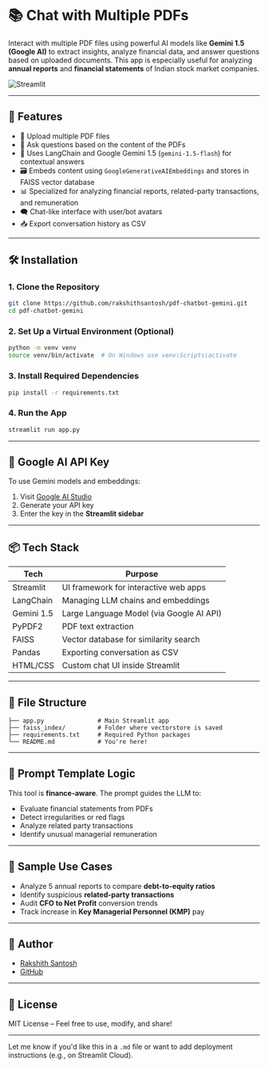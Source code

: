

# 📚 Chat with Multiple PDFs 

Interact with multiple PDF files using powerful AI models like **Gemini 1.5 (Google AI)** to extract insights, analyze financial data, and answer questions based on uploaded documents. This app is especially useful for analyzing **annual reports** and **financial statements** of Indian stock market companies.

![Streamlit](https://img.shields.io/badge/Built%20with-Streamlit-orange?style=flat-square\&logo=streamlit)

---

## 🚀 Features

* 📄 Upload multiple PDF files
* 🤖 Ask questions based on the content of the PDFs
* 🧠 Uses LangChain and Google Gemini 1.5 (`gemini-1.5-flash`) for contextual answers
* 🗃️ Embeds content using `GoogleGenerativeAIEmbeddings` and stores in FAISS vector database
* 📊 Specialized for analyzing financial reports, related-party transactions, and remuneration
* 🗨️ Chat-like interface with user/bot avatars
* 📥 Export conversation history as CSV

---

## 🛠️ Installation

### 1. Clone the Repository

```bash
git clone https://github.com/rakshithsantosh/pdf-chatbot-gemini.git
cd pdf-chatbot-gemini
```

### 2. Set Up a Virtual Environment (Optional)

```bash
python -m venv venv
source venv/bin/activate  # On Windows use venv\Scripts\activate
```

### 3. Install Required Dependencies

```bash
pip install -r requirements.txt
```

### 4. Run the App

```bash
streamlit run app.py
```

---

## 🔐 Google AI API Key

To use Gemini models and embeddings:

1. Visit [Google AI Studio](https://ai.google.dev/)
2. Generate your API key
3. Enter the key in the **Streamlit sidebar**

---

## 📦 Tech Stack

| Tech       | Purpose                                  |
| ---------- | ---------------------------------------- |
| Streamlit  | UI framework for interactive web apps    |
| LangChain  | Managing LLM chains and embeddings       |
| Gemini 1.5 | Large Language Model (via Google AI API) |
| PyPDF2     | PDF text extraction                      |
| FAISS      | Vector database for similarity search    |
| Pandas     | Exporting conversation as CSV            |
| HTML/CSS   | Custom chat UI inside Streamlit          |

---

## 📁 File Structure

```
├── app.py               # Main Streamlit app
├── faiss_index/         # Folder where vectorstore is saved
├── requirements.txt     # Required Python packages
└── README.md            # You're here!
```

---

## 🧠 Prompt Template Logic

This tool is **finance-aware**. The prompt guides the LLM to:

* Evaluate financial statements from PDFs
* Detect irregularities or red flags
* Analyze related party transactions
* Identify unusual managerial remuneration

---

## 🧪 Sample Use Cases

* Analyze 5 annual reports to compare **debt-to-equity ratios**
* Identify suspicious **related-party transactions**
* Audit **CFO to Net Profit** conversion trends
* Track increase in **Key Managerial Personnel (KMP)** pay

---

## 👤 Author

* [Rakshith Santosh](https://www.linkedin.com/in/rak-99-s)
* [GitHub](https://github.com/rakshithsantosh)

---

## 📄 License

MIT License – Feel free to use, modify, and share!

---

Let me know if you'd like this in a `.md` file or want to add deployment instructions (e.g., on Streamlit Cloud).
